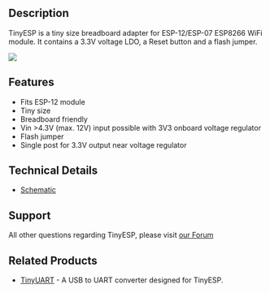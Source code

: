 ## Description

TinyESP is a tiny size breadboard adapter for ESP-12/ESP-07 ESP8266 WiFi
module. It contains a 3.3V voltage LDO, a Reset button and a flash
jumper.

<img src="https://d3s5r33r268y59.cloudfront.net/43582/products/thumbs/2015-02-26T04:49:41.941Z-tinyesp1.jpg.258x172_q85_pad_rcrop.jpg">

## Features

  - Fits ESP-12 module
  - Tiny size
  - Breadboard friendly
  - Vin \>4.3V (max. 12V) input possible with 3V3 onboard voltage
    regulator
  - Flash jumper
  - Single post for 3.3V output near voltage
    regulator

## Technical Details

  - [Schematic](https://github.com/AprilBrother/TinyEsp/blob/master/schematic/tinyesp.pdf?raw=true)

## Support

All other questions regarding TinyESP, please visit [our
Forum](http://bbs.aprbrother.com/conversations/wi-fi)

## Related Products

  - [TinyUART](/TinyUART "wikilink") - A USB to UART converter designed
    for TinyESP.